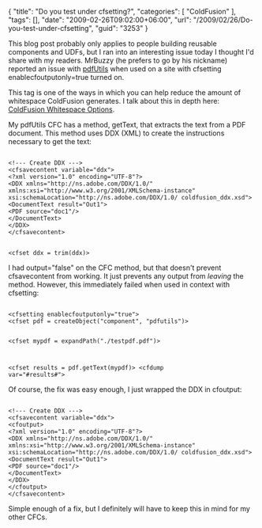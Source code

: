 {
	"title": "Do you test under cfsetting?",
	"categories": [
		"ColdFusion"
	],
	"tags": [],
	"date": "2009-02-26T09:02:00+06:00",
	"url": "/2009/02/26/Do-you-test-under-cfsetting",
	"guid": "3253"
}

This blog post probably only applies to people building reusable components and UDFs, but I ran into an interesting issue today I thought I'd share with my readers. MrBuzzy (he prefers to go by his nickname) reported an issue with <a href="http://pdfutils.riaforge.org">pdfUtils</a> when used on a site with cfsetting enablecfoutputonly=true turned on. 

This tag is one of the ways in which you can help reduce the amount of whitespace ColdFusion generates. I talk about this in depth here: <a href="http://www.raymondcamden.com/index.cfm/2006/7/26/ColdFusion-Whitespace-Options">ColdFusion Whitespace Options</a>. 

My pdfUtils CFC has a method, getText, that extracts the text from a PDF document. This method uses DDX (XML) to create the instructions necessary to get the text:

<code>
&lt;!--- Create DDX ---&gt;
&lt;cfsavecontent variable="ddx"&gt;
&lt;?xml version="1.0" encoding="UTF-8"?&gt;
&lt;DDX xmlns="http://ns.adobe.com/DDX/1.0/" xmlns:xsi="http://www.w3.org/2001/XMLSchema-instance" xsi:schemaLocation="http://ns.adobe.com/DDX/1.0/ coldfusion_ddx.xsd"&gt;
&lt;DocumentText result="Out1"&gt;
&lt;PDF source="doc1"/&gt;
&lt;/DocumentText&gt;
&lt;/DDX&gt;
&lt;/cfsavecontent&gt;
	
&lt;cfset ddx = trim(ddx)&gt;
</code>

I had output="false" on the CFC method, but that doesn't prevent cfsavecontent from working. It just prevents any output from <i>leaving</i> the method. However, this immediately failed when used in context with cfsetting:

<code>
&lt;cfsetting enablecfoutputonly="true"&gt;
&lt;cfset pdf = createObject("component", "pdfutils")&gt;

&lt;cfset mypdf = expandPath("./testpdf.pdf")&gt;

&lt;cfset results = pdf.getText(mypdf)&gt;
&lt;cfdump var="#results#"&gt;
</code>

Of course, the fix was easy enough, I just wrapped the DDX in cfoutput:

<code>
&lt;!--- Create DDX ---&gt;
&lt;cfsavecontent variable="ddx"&gt;
&lt;cfoutput&gt;		
&lt;?xml version="1.0" encoding="UTF-8"?&gt;
&lt;DDX xmlns="http://ns.adobe.com/DDX/1.0/" xmlns:xsi="http://www.w3.org/2001/XMLSchema-instance" xsi:schemaLocation="http://ns.adobe.com/DDX/1.0/ coldfusion_ddx.xsd"&gt;
&lt;DocumentText result="Out1"&gt;
&lt;PDF source="doc1"/&gt;
&lt;/DocumentText&gt;
&lt;/DDX&gt;
&lt;/cfoutput&gt;		
&lt;/cfsavecontent&gt;
</code>

Simple enough of a fix, but I definitely will have to keep this in mind for my other CFCs.